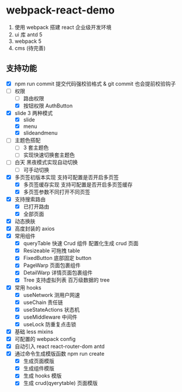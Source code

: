# webpack-react-demo

1. 使用 webpack 搭建 react 企业级开发环境
2. ui 库 antd 5
3. webpack 5
4. cms (待完善)

## <a id="支持功能">支持功能</a>

- [x] npm run commit 提交代码强校验格式 & git commit 也会提前校验钩子
- [ ] 权限
  - [ ] 路由权限
  - [x] 按钮权限 AuthButton
- [x] slide 3 两种模式
  - [x] slide
  - [x] menu
  - [x] slideandmenu
- [ ] 主题色搭配
  - [ ] 3 套主题色
  - [ ] 实现快速切换套主题色
- [ ] 白天 黑夜模式实现自动切换
  - [ ] 可手动切换
- [x] 多页签初版本实现 支持可配置是否开启多页签
  - [x] 多页签缓存实现 支持可配置是否开启多页签缓存
  - [x] 多页签参数不同打开不同页签
- [x] 支持搜索路由
  - [x] 已打开路由
  - [x] 全部页面
- [x] 动态换肤
- [x] 高度封装的 axios
- [x] 常用组件
  - [x] queryTable 快速 Crud 组件 配置化生成 crud 页面
  - [x] Resizeable 可拖拽 table
  - [x] FixedButton 底部固定 button
  - [x] PageWarp 页面包裹组件
  - [x] DetailWarp 详情页面包裹组件
  - [x] Tree 支持虚拟列表 百万级数据的 tree
- [x] 常用 hooks
  - [x] useNetwork 测用户网速
  - [x] useChain 责任链
  - [x] useStateActions 状态机
  - [x] useMiddleware 中间件
  - [x] useLock 防重复点击锁
- [x] 基础 less mixins
- [x] 可配置的 webpack config
- [x] 自动引入 react react-router-dom antd
- [x] 通过命令生成模版函数 npm run create
  - [x] 生成页面模版
  - [x] 生成组件模版
  - [x] 生成 hooks 模版
  - [x] 生成 crud(qyerytable) 页面模版
